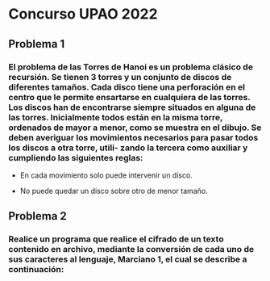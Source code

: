 # Concurso UPAO 2022

## Problema 1
### El problema de las Torres de Hanoi es un problema clásico de recursión. Se tienen 3 torres y un conjunto de discos de diferentes tamaños. Cada disco tiene una perforación en el centro que le permite ensartarse en cualquiera de las torres. Los discos han de encontrarse siempre situados en alguna de las torres. Inicialmente todos están en la misma torre, ordenados de mayor a menor, como se muestra en el dibujo. Se deben averiguar los movimientos necesarios para pasar todos los discos a otra torre, utili- zando la tercera como auxiliar y cumpliendo las siguientes reglas:

- En cada movimiento solo puede intervenir un disco.

- No puede quedar un disco sobre otro de menor tamaño.



## Problema 2
### Realice un programa que realice el cifrado de un texto contenido en archivo, mediante la conversión de cada uno de sus caracteres al lenguaje, Marciano 1, el cual se describe a continuación:

